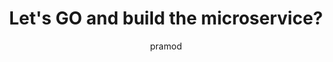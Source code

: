 ---
layout: post
title:  "Let's GO and build the microservice?"
author: pramod
categories: [ microservice, kubernetes ]
image: assets/images/microservice.jpg
---
